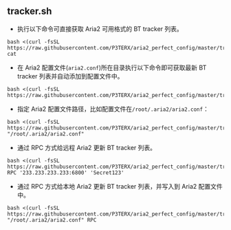 ## tracker.sh

- 执行以下命令可直接获取 Aria2 可用格式的 BT tracker 列表。
```
bash <(curl -fsSL https://raw.githubusercontent.com/P3TERX/aria2_perfect_config/master/tracker.sh) cat
```

- 在 Aria2 配置文件(`aria2.conf`)所在目录执行以下命令即可获取最新 BT tracker 列表并自动添加到配置文件中。
```
bash <(curl -fsSL https://raw.githubusercontent.com/P3TERX/aria2_perfect_config/master/tracker.sh)
```

- 指定 Aria2 配置文件路径，比如配置文件在`/root/.aria2/aria2.conf`：
```
bash <(curl -fsSL https://raw.githubusercontent.com/P3TERX/aria2_perfect_config/master/tracker.sh) "/root/.aria2/aria2.conf"
```

- 通过 RPC 方式给远程 Aria2 更新 BT tracker 列表。
```
bash <(curl -fsSL https://raw.githubusercontent.com/P3TERX/aria2_perfect_config/master/tracker.sh) RPC '233.233.233.233:6800' 'Secret123'
```

- 通过 RPC 方式给本地 Aria2 更新 BT tracker 列表，并写入到 Aria2 配置文件中。
```
bash <(curl -fsSL https://raw.githubusercontent.com/P3TERX/aria2_perfect_config/master/tracker.sh) "/root/.aria2/aria2.conf" RPC
```
